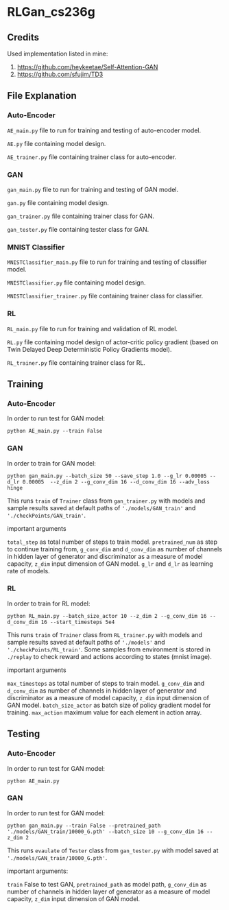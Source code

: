 # RLGan_cs236g

## Credits
Used implementation listed in mine:

1. https://github.com/heykeetae/Self-Attention-GAN
2. https://github.com/sfujim/TD3

## File Explanation
### Auto-Encoder
`AE_main.py` file to run for training and testing of auto-encoder model.

`AE.py` file containing model design.

`AE_trainer.py` file containing trainer class for auto-encoder.

### GAN
`gan_main.py` file to run for training and testing of GAN model.

`gan.py` file containing model design.

`gan_trainer.py` file containing trainer class for GAN.

`gan_tester.py` file containing tester class for GAN.

### MNIST Classifier
`MNISTClassifier_main.py` file to run for training and testing of classifier model.

`MNISTClassifier.py` file containing model design.

`MNISTClassifier_trainer.py` file containing trainer class for classifier.

### RL
`RL_main.py` file to run for training and validation of RL model.

`RL.py` file containing model design of actor-critic policy gradient (based on Twin Delayed Deep Deterministic Policy Gradients model).

`RL_trainer.py` file containing trainer class for RL.

## Training
### Auto-Encoder
In order to run test for GAN model:
```shell
python AE_main.py --train False
```

### GAN
In order to train for GAN model:
```shell
python gan_main.py --batch_size 50 --save_step 1.0 --g_lr 0.00005 --d_lr 0.00005  --z_dim 2 --g_conv_dim 16 --d_conv_dim 16 --adv_loss hinge
```
This runs `train` of `Trainer` class from `gan_trainer.py` with models and  sample results saved at default paths of `'./models/GAN_train'` and `'./checkPoints/GAN_train'`.

important arguments

`total_step` as total number of steps to train model. `pretrained_num` as step to continue training from, `g_conv_dim` and `d_conv_dim` as number of channels in hidden layer of generator and discriminator as a measure of model capacity, `z_dim` input dimension of GAN model. `g_lr` and `d_lr` as learning rate of models.

### RL
In order to train for RL model:
```shell
python RL_main.py --batch_size_actor 10 --z_dim 2 --g_conv_dim 16 --d_conv_dim 16 --start_timesteps 5e4
```
This runs `train` of `Trainer` class from `RL_trainer.py` with models and sample results saved at default paths of `'./models'` and `'./checkPoints/RL_train'`.
Some samples from environment is stored in `./replay` to check reward and actions according to states (mnist image).

important arguments

`max_timesteps` as total number of steps to train model. `g_conv_dim` and `d_conv_dim` as number of channels in hidden layer of generator and discriminator as a measure of model capacity, `z_dim` input dimension of GAN model. `batch_size_actor` as batch size of policy gradient model for training. `max_action` maximum value for each element in action array.

## Testing
### Auto-Encoder
In order to run test for GAN model:
```shell
python AE_main.py
```

### GAN
In order to run test for GAN model:
```shell
python gan_main.py --train False --pretrained_path './models/GAN_train/10000_G.pth' --batch_size 10 --g_conv_dim 16 --z_dim 2
```
This runs `evaulate` of `Tester` class from `gan_tester.py` with model saved at `'./models/GAN_train/10000_G.pth'`.

important arguments:

  `train` False to test GAN, `pretrained_path` as model path, `g_conv_dim` as number of channels in hidden layer of generator as a measure of model capacity, `z_dim` input dimension of GAN model.
